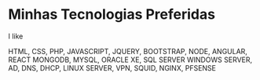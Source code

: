 # Minhas Tecnologias Preferidas

I like 

HTML, CSS, PHP, JAVASCRIPT, JQUERY, BOOTSTRAP, NODE, ANGULAR, REACT
MONGODB, MYSQL, ORACLE XE, SQL SERVER
WINDOWS SERVER, AD, DNS, DHCP,
LINUX SERVER, VPN, SQUID, NGINX, PFSENSE



